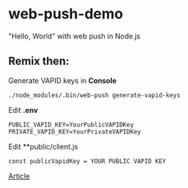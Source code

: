 # web-push-demo
"Hello, World" with web push in Node.js

## Remix then:

Generate VAPID keys in **Console**
```
./node_modules/.bin/web-push generate-vapid-keys
```
Edit **.env**
```
PUBLIC_VAPID_KEY=YourPublicVAPIDKey
PRIVATE_VAPID_KEY=YourPrivateVAPIDKey
```

Edit **public/client.js
```
const publicVapidKey = YOUR PUBLIC VAPID KEY
```

<a href="https://thecodebarbarian.com/sending-web-push-notifications-from-node-js.html" target="_blank" rel="noreferrer">Article</a>
